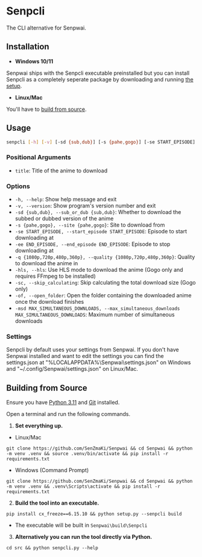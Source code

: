 # Senpcli

The CLI alternative for Senpwai.

## Installation

- **Windows 10/11**

Senpwai ships with the Senpcli executable preinstalled but you can install Senpcli as a completely seperate package by downloading and running [the setup](https://github.com/SenZmaKi/Senpwai/releases/latest/download/Senpcli-setup.exe).

- **Linux/Mac**

You'll have to [build from source](#building-from-source).

## Usage

```bash
senpcli [-h] [-v] [-sd {sub,dub}] [-s {pahe,gogo}] [-se START_EPISODE] [-ee END_EPISODE] [-q {1080p,720p,480p,360p}] [-hls] [-sc] [-msd] [-of] title
```

### Positional Arguments

- `title`: Title of the anime to download

### Options

- `-h, --help`: Show help message and exit
- `-v, --version`: Show program's version number and exit
- `-sd {sub,dub}, --sub_or_dub {sub,dub}`: Whether to download the subbed or dubbed version of the anime
- `-s {pahe,gogo}, --site {pahe,gogo}`: Site to download from
- `-se START_EPISODE, --start_episode START_EPISODE`: Episode to start downloading at
- `-ee END_EPISODE, --end_episode END_EPISODE`: Episode to stop downloading at
- `-q {1080p,720p,480p,360p}, --quality {1080p,720p,480p,360p}`: Quality to download the anime in
- `-hls, --hls`: Use HLS mode to download the anime (Gogo only and requires FFmpeg to be installed)
- `-sc, --skip_calculating`: Skip calculating the total download size (Gogo only)
- `-of, --open_folder`: Open the folder containing the downloaded anime once the download finishes
- `-msd MAX_SIMULTANEOUS_DOWNLOADS, --max_simultaneous_downloads MAX_SIMULTANEOUS_DOWNLOADS`: Maximum number of simultaneous downloads

### Settings

Senpcli by default uses your settings from Senpwai. If you don't have Senpwai installed and want to edit the settings you can find the settings.json at "%LOCALAPPDATA%\Senpwai\settings.json" on Windows and "~/.config/Senpwai/settings.json" on Linux/Mac.

## Building from Source

Ensure you have [Python 3.11](https://www.python.org/downloads/release/python-3111) and [Git](https://github.com/git-guides/install-git) installed.

Open a terminal and run the following commands.

1. **Set everything up.**

- Linux/Mac

```
git clone https://github.com/SenZmaKi/Senpwai && cd Senpwai && python -m venv .venv && source .venv/bin/activate && pip install -r requirements.txt
```

- Windows (Command Prompt)

```
git clone https://github.com/SenZmaKi/Senpwai && cd Senpwai && python -m venv .venv && .venv\Scripts\activate && pip install -r requirements.txt
```

2. **Build the tool into an executable.**

```
pip install cx_freeze==6.15.10 && python setup.py --senpcli build
```

- The executable will be built in `Senpwai\build\Senpcli`

3. **Alternatively you can run the tool directly via Python.**

```
cd src && python senpcli.py --help
```
